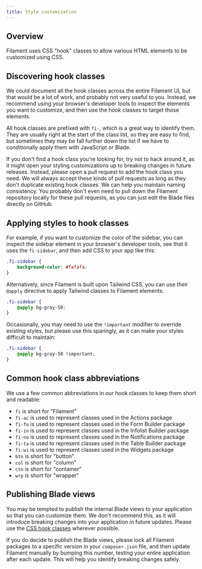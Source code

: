 ```yaml
---
title: Style customization
---
```


## Overview

Filament uses CSS "hook" classes to allow various HTML elements to be customized using CSS.

## Discovering hook classes

We could document all the hook classes across the entire Filament UI, but that would be a lot of work, and probably not very useful to you. Instead, we recommend using your browser's developer tools to inspect the elements you want to customize, and then use the hook classes to target those elements.

All hook classes are prefixed with `fi-`, which is a great way to identify them. They are usually right at the start of the class list, so they are easy to find, but sometimes they may be fall further down the list if we have to conditionally apply them with JavaScript or Blade.

If you don't find a hook class you're looking for, try not to hack around it, as it might open your styling customizations up to breaking changes in future releases. Instead, please open a pull request to add the hook class you need. We will always accept these kinds of pull requests as long as they don't duplicate existing hook classes. We can help you maintain naming consistency. You probably don't even need to pull down the Filament repository locally for these pull requests, as you can just edit the Blade files directly on GitHub.

## Applying styles to hook classes

For example, if you want to customize the color of the sidebar, you can inspect the sidebar element in your browser's developer tools, see that it uses the `fi-sidebar`, and then add CSS to your app like this:

```css
.fi-sidebar {
    background-color: #fafafa;
}
```

Alternatively, since Filament is built upon Tailwind CSS, you can use their `@apply` directive to apply Tailwind classes to Filament elements:

```css
.fi-sidebar {
    @apply bg-gray-50;
}
```

Occasionally, you may need to use the `!important` modifier to override existing styles, but please use this sparingly, as it can make your styles difficult to maintain:

```css
.fi-sidebar {
    @apply bg-gray-50 !important;
}
```

## Common hook class abbreviations

We use a few common abbreviations in our hook classes to keep them short and readable:

- `fi` is short for "Filament"
- `fi-ac` is used to represent classes used in the Actions package
- `fi-fo` is used to represent classes used in the Form Builder package
- `fi-in` is used to represent classes used in the Infolist Builder package
- `fi-no` is used to represent classes used in the Notifications package
- `fi-ta` is used to represent classes used in the Table Builder package
- `fi-wi` is used to represent classes used in the Widgets package
- `btn` is short for "button"
- `col` is short for "column"
- `ctn` is short for "container"
- `wrp` is short for "wrapper"

## Publishing Blade views

You may be tempted to publish the internal Blade views to your application so that you can customize them. We don't recommend this, as it will introduce breaking changes into your application in future updates. Please use the [CSS hook classes](#applying-styles-to-hook-classes) wherever possible.

If you do decide to publish the Blade views, please lock all Filament packages to a specific version in your `composer.json` file, and then update Filament manually by bumping this number, testing your entire application after each update. This will help you identify breaking changes safely.
